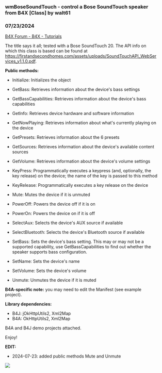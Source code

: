 ### wmBoseSoundTouch - control a Bose SoundTouch speaker from B4X [Class] by walt61
### 07/23/2024
[B4X Forum - B4X - Tutorials](https://www.b4x.com/android/forum/threads/162205/)

The title says it all; tested with a Bose SoundTouch 20. The API info on which this class is based can be found at <https://firstandsecondhomes.com/assets/uploads/SoundTouchAPI_WebServices_v1.1.0.pdf>.  
  
**Public methods:**  
- Initialize: Initializes the object  
  
- GetBass: Retrieves information about the device's bass settings  
- GetBassCapabilities: Retrieves information about the device's bass capabilities  
- GetInfo: Retrieves device hardware and software information  
- GetNowPlaying: Retrieves information about what's currently playing on the device  
- GetPresets: Retrieves information about the 6 presets  
- GetSources: Retrieves information about the device's available content sources  
- GetVolume: Retrieves information about the device's volume settings  
  
- KeyPress: Programmatically executes a keypress (and, optionally, the key release) on the device; the name of the key is passed to this method  
- KeyRelease: Programmatically executes a key release on the device  
- Mute: Mutes the device if it is unmuted  
- PowerOff: Powers the device off if it is on  
- PowerOn: Powers the device on if it is off  
- SelectAux: Selects the device's AUX source if available  
- SelectBluetooth: Selects the device's Bluetooth source if available  
- SetBass: Sets the device's bass setting. This may or may not be a supported capability, use GetBassCapabilities to find out whether the speaker supports bass configuration.  
- SetName: Sets the device's name  
- SetVolume: Sets the device's volume  
- Unmute: Unmutes the device if it is muted  
  
**B4A-specific note:** you may need to edit the Manifest (see example project).  
  
**Library dependencies:**  
- B4J: jOkHttpUtils2, Xml2Map  
- B4A: OkHttpUtils2, Xml2Map  
  
B4A and B4J demo projects attached.  
  
Enjoy!  
  
**EDIT:**  
- 2024-07-23: added public methods Mute and Unmute  
  
![](https://www.b4x.com/android/forum/attachments/155596)